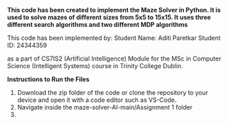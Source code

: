 **This code has been created to implement the Maze Solver in Python. 
It is used to solve mazes of different sizes from 5x5 to 15x15.
It uses three different search algorithms and two different MDP algorithms**

This code has been implemented by:
Student Name: Aditi Paretkar
Student ID: 24344359

as a part of CS7IS2 (Artificial Intelligence) Module for the MSc in Computer Science (Intelligent Systems) course in Trinity College Dublin.

**Instructions to Run the Files**

1. Download the zip folder of the code or clone the repository to your device and open it with a code editor such as VS-Code.
2. Navigate inside the maze-solver-AI-main/Assignment 1 folder
3. 


